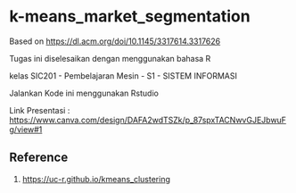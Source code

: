 # k-means_market_segmentation
Based on https://dl.acm.org/doi/10.1145/3317614.3317626 

Tugas ini diselesaikan dengan menggunakan bahasa R 

kelas SIC201 - Pembelajaran Mesin - S1 - SISTEM INFORMASI

Jalankan Kode ini menggunakan Rstudio

Link Presentasi : https://www.canva.com/design/DAFA2wdTSZk/p_87spxTACNwvGJEJbwuFg/view#1

## Reference

1. https://uc-r.github.io/kmeans_clustering
